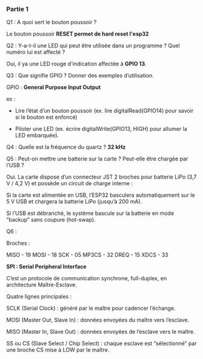 
### Partie 1 

Q1 : A quoi sert le bouton poussoir ?

Le bouton poussoir **RESET permet de hard reset l'esp32**

Q2 : Y-a-t-il une LED qui peut être utilisée dans un programme ? Quel numéro lui est affecté ? 

Oui, il ya une LED rouge d'indication affectée à **GPIO 13**.


Q3 : Que signifie GPIO ? Donner des exemples d’utilisation.

GPIO : **General Purpose Input Output**

ex : 
- Lire l’état d’un bouton poussoir (ex. lire digitalRead(GPIO14) pour savoir si le bouton est enfoncé)

- Piloter une LED (ex. écrire digitalWrite(GPIO13, HIGH) pour allumer la LED embarquée).


Q4 : Quelle est la fréquence du quartz ? **32 kHz** 

Q5 : Peut-on mettre une batterie sur la carte ? Peut-elle être chargée par l’USB ?

Oui. La carte dispose d’un connecteur JST 2 broches pour batterie LiPo (3,7 V / 4,2 V) et possède un circuit de charge interne :

Si la carte est alimentée en USB, l’ESP32 basculera automatiquement sur le 5 V USB et chargera la batterie LiPo (jusqu’à 200 mA).

Si l’USB est débranché, le système bascule sur la batterie en mode “backup” sans coupure (hot-swap).


Q6 :

Broches :

MISO - 19
MOSI - 18
SCK - 05
MP3CS - 32
DREQ - 15
XDCS - 33

**SPI : Serial Peripheral Interface**

C’est un protocole de communication synchrone, full-duplex, en architecture Maître-Esclave.

Quatre lignes principales :

SCLK (Serial Clock) : généré par le maître pour cadencer l’échange.

MOSI (Master Out, Slave In) : données envoyées du maître vers l’esclave.

MISO (Master In, Slave Out) : données envoyées de l’esclave vers le maître.

SS ou CS (Slave Select / Chip Select) : chaque esclave est “sélectionné” par une broche CS mise à LOW par le maître.